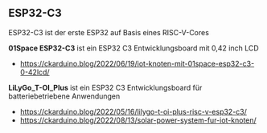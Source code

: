 ## ESP32-C3

ESP32-C3 ist der erste ESP32 auf Basis eines RISC-V-Cores

**01Space ESP32-C3** ist ein ESP32 C3 Entwicklungsboard mit 0,42 inch LCD  
- https://ckarduino.blog/2022/06/19/iot-knoten-mit-01space-esp32-c3-0-42lcd/

**LiLyGo_T-OI_Plus** ist ein ESP32 C3 Entwicklungsboard für batteriebetriebene Anwendungen  
- https://ckarduino.blog/2022/05/16/lilygo-t-oi-plus-risc-v-esp32-c3/  
- https://ckarduino.blog/2022/08/13/solar-power-system-fur-iot-knoten/
